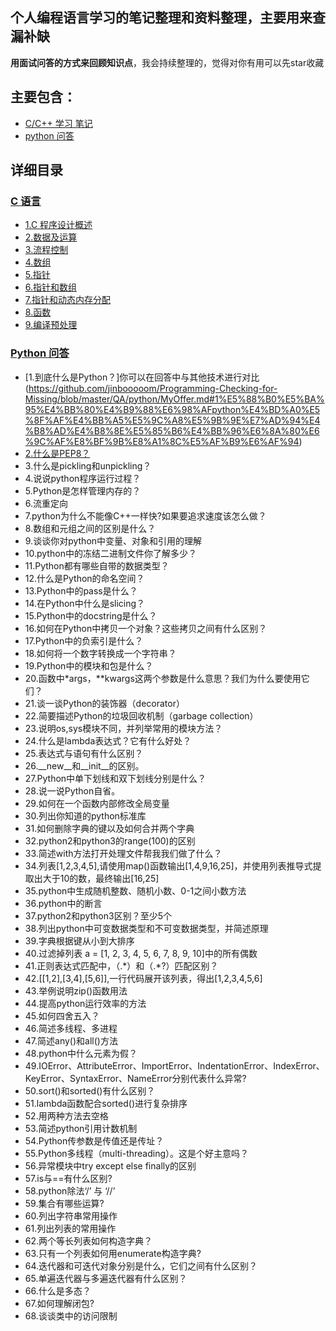 ﻿## 个人编程语言学习的笔记整理和资料整理，主要用来查漏补缺
**用面试问答的方式来回顾知识点**，我会持续整理的，觉得对你有用可以先star收藏

## 主要包含：
- [C/C++ 学习 笔记](C&C++)
- [python 问答](QA/python/MyOffer.md)

## 详细目录
### [C 语言](C&C++/C)
- [1.C 程序设计概述](https://github.com/jinbooooom/Programming-Checking-for-Missing/blob/master/C%26C%2B%2B/C/1.C%E7%A8%8B%E5%BA%8F%E8%AE%BE%E8%AE%A1%E6%A6%82%E8%BF%B0.md)
- [2.数据及运算](https://github.com/jinbooooom/Programming-Checking-for-Missing/blob/master/C%26C%2B%2B/C/2.%E6%95%B0%E6%8D%AE%E5%8F%8A%E8%BF%90%E7%AE%97.md)
- [3.流程控制](https://github.com/jinbooooom/Programming-Checking-for-Missing/blob/master/C%26C%2B%2B/C/3.%E6%B5%81%E7%A8%8B%E6%8E%A7%E5%88%B6.md)
- [4.数组](https://github.com/jinbooooom/Programming-Checking-for-Missing/blob/master/C%26C%2B%2B/C/4.%E6%95%B0%E7%BB%84.md)
- [5.指针](https://github.com/jinbooooom/Programming-Checking-for-Missing/blob/master/C%26C%2B%2B/C/5.%E6%8C%87%E9%92%88.md)
- [6.指针和数组](https://github.com/jinbooooom/Programming-Checking-for-Missing/blob/master/C%26C%2B%2B/C/6.%E6%8C%87%E9%92%88%E5%92%8C%E6%95%B0%E7%BB%84.md)
- [7.指针和动态内存分配](https://github.com/jinbooooom/Programming-Checking-for-Missing/blob/master/C%26C%2B%2B/C/7.%E6%8C%87%E9%92%88%E5%92%8C%E5%8A%A8%E6%80%81%E5%86%85%E5%AD%98%E5%88%86%E9%85%8D.md)
- [8.函数](https://github.com/jinbooooom/Programming-Checking-for-Missing/blob/master/C%26C%2B%2B/C/8.%E5%87%BD%E6%95%B0.md)
- [9.编译预处理](https://github.com/jinbooooom/Programming-Checking-for-Missing/blob/master/C%26C%2B%2B/C/9.%E7%BC%96%E8%AF%91%E9%A2%84%E5%A4%84%E7%90%86.md)

### [Python 问答](QA/python/MyOffer.md)
- [1.到底什么是Python？]你可以在回答中与其他技术进行对比(https://github.com/jinbooooom/Programming-Checking-for-Missing/blob/master/QA/python/MyOffer.md#1%E5%88%B0%E5%BA%95%E4%BB%80%E4%B9%88%E6%98%AFpython%E4%BD%A0%E5%8F%AF%E4%BB%A5%E5%9C%A8%E5%9B%9E%E7%AD%94%E4%B8%AD%E4%B8%8E%E5%85%B6%E4%BB%96%E6%8A%80%E6%9C%AF%E8%BF%9B%E8%A1%8C%E5%AF%B9%E6%AF%94)
- [2.什么是PEP8？](https://github.com/jinbooooom/Programming-Checking-for-Missing/blob/master/QA/python/MyOffer.md#2%E4%BB%80%E4%B9%88%E6%98%AFpep8)
- 3.什么是pickling和unpickling？
- 4.说说python程序运行过程？
- 5.Python是怎样管理内存的？
- 6.流重定向
- 7.python为什么不能像C++一样快?如果要追求速度该怎么做？
- 8.数组和元组之间的区别是什么？
- 9.谈谈你对python中变量、对象和引用的理解
- 10.python中的冻结二进制文件你了解多少？
- 11.Python都有哪些自带的数据类型？
- 12.什么是Python的命名空间？
- 13.Python中的pass是什么？
- 14.在Python中什么是slicing？
- 15.Python中的docstring是什么？
- 16.如何在Python中拷贝一个对象？这些拷贝之间有什么区别？
- 17.Python中的负索引是什么？
- 18.如何将一个数字转换成一个字符串？
- 19.Python中的模块和包是什么？
- 20.函数中\*args，\**kwargs这两个参数是什么意思？我们为什么要使用它们？
- 21.谈一谈Python的装饰器（decorator）
- 22.简要描述Python的垃圾回收机制（garbage collection）
- 23.说明os,sys模块不同，并列举常用的模块方法？
- 24.什么是lambda表达式？它有什么好处？
- 25.表达式与语句有什么区别？
- 26.\__new\__和\__init\__的区别。
- 27.Python中单下划线和双下划线分别是什么？
- 28.说一说Python自省。
- 29.如何在一个函数内部修改全局变量
- 30.列出你知道的python标准库
- 31.如何删除字典的键以及如何合并两个字典
- 32.python2和python3的range(100)的区别
- 33.简述with方法打开处理文件帮我我们做了什么？
- 34.列表[1,2,3,4,5],请使用map()函数输出[1,4,9,16,25]，并使用列表推导式提取出大于10的数，最终输出[16,25]
- 35.python中生成随机整数、随机小数、0-1之间小数方法
- 36.python中的断言
- 37.python2和python3区别？至少5个
- 38.列出python中可变数据类型和不可变数据类型，并简述原理
- 39.字典根据键从小到大排序
- 40.过滤掉列表 a = [1, 2, 3, 4, 5, 6, 7, 8, 9, 10]中的所有偶数
- 41.正则表达式匹配中，（.\*）和（.\*?）匹配区别？
- 42.[[1,2],[3,4],[5,6]],一行代码展开该列表，得出[1,2,3,4,5,6]
- 43.举例说明zip()函数用法
- 44.提高python运行效率的方法
- 45.如何四舍五入？
- 46.简述多线程、多进程
- 47.简述any()和all()方法
- 48.python中什么元素为假？
- 49.IOError、AttributeError、ImportError、IndentationError、IndexError、KeyError、SyntaxError、NameError分别代表什么异常?
- 50.sort()和sorted()有什么区别？
- 51.lambda函数配合sorted()进行复杂排序
- 52.用两种方法去空格
- 53.简述python引用计数机制
- 54.Python传参数是传值还是传址？
- 55.Python多线程（multi-threading）。这是个好主意吗？
- 56.异常模块中try except else finally的区别
- 57.is与==有什么区别?
- 58.python除法‘/’ 与 ‘//’
- 59.集合有哪些运算?
- 60.列出字符串常用操作
- 61.列出列表的常用操作
- 62.两个等长列表如何构造字典？
- 63.只有一个列表如何用enumerate构造字典?
- 64.迭代器和可迭代对象分别是什么，它们之间有什么区别？
- 65.单遍迭代器与多遍迭代器有什么区别？
- 66.什么是多态？
- 67.如何理解闭包?
- 68.谈谈类中的访问限制











